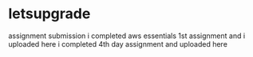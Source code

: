 # letsupgrade
assignment submission
i completed aws essentials 1st assignment and i uploaded here
i completed 4th day assignment and uploaded here
